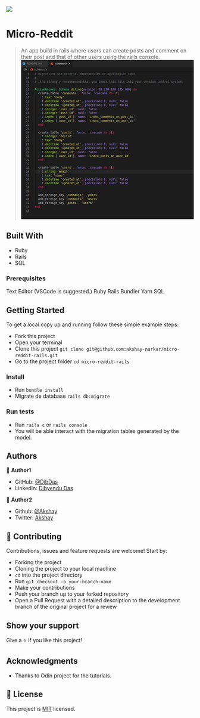 ![](https://img.shields.io/badge/Microverse-blueviolet)

# Micro-Reddit

> An app build in rails where users can create posts and comment on their post and that of other users using the rails console.
> ![screenshot](/schema.png)

## Built With

- Ruby
- Rails
- SQL

### Prerequisites

Text Editor (VSCode is suggested.)
Ruby
Rails
Bundler
Yarn
SQL

## Getting Started

To get a local copy up and running follow these simple example steps:

- Fork this project
- Open your terminal
- Clone this project `git clone git@github.com:akshay-narkar/micro-reddit-rails.git`
- Go to the project folder `cd micro-reddit-rails`

### Install

- Run `bundle install`
- Migrate de database `rails db:migrate`

### Run tests

- Run `rails c` or `rails console`
- You will be able interact with the migration tables generated by the model.

## Authors

👤 **Author1**

- GitHub: [@DibDas](https://github.com/dibdas)
- LinkedIn: [Dibyendu Das](https://www.linkedin.com/in/dibyendu-das-b5967a1b1/)

👤 **Author2**

- Github: [@Akshay](https://github.com/akshay-narkar)
- Twitter: [Akshay](https://www.twitter.com/akidoit)

## 🤝 Contributing

Contributions, issues and feature requests are welcome! Start by:

- Forking the project
- Cloning the project to your local machine
- `cd` into the project directory
- Run `git checkout -b your-branch-name`
- Make your contributions
- Push your branch up to your forked repository
- Open a Pull Request with a detailed description to the development branch of the original project for a review

## Show your support

Give a ⭐️ if you like this project!

## Acknowledgments

- Thanks to Odin project for the tutorials.

## 📝 License

This project is [MIT](lic.url) licensed.
